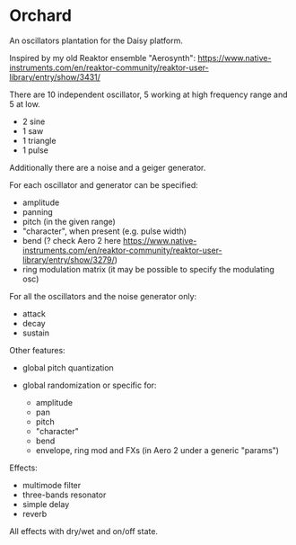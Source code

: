 # Orchard
An oscillators plantation for the Daisy platform.

Inspired by my old Reaktor ensemble "Aerosynth":
https://www.native-instruments.com/en/reaktor-community/reaktor-user-library/entry/show/3431/

There are 10 independent oscillator, 5 working at high frequency range and 5 at low.

- 2 sine
- 1 saw
- 1 triangle
- 1 pulse

Additionally there are a noise and a geiger generator.

For each oscillator and generator can be specified:

- amplitude
- panning
- pitch (in the given range)
- "character", when present (e.g. pulse width)
- bend (? check Aero 2 here https://www.native-instruments.com/en/reaktor-community/reaktor-user-library/entry/show/3279/)
- ring modulation matrix (it may be possible to specify the modulating osc)

For all the oscillators and the noise generator only:

- attack
- decay
- sustain

Other features:

- global pitch quantization
- global randomization or specific for:
    
    - amplitude
    - pan
    - pitch 
    - "character"
    - bend
    - envelope, ring mod and FXs (in Aero 2 under a generic "params") 

Effects:

- multimode filter
- three-bands resonator
- simple delay
- reverb

All effects with dry/wet and on/off state.